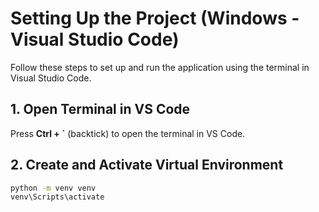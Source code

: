 # Setting Up the Project (Windows - Visual Studio Code)

Follow these steps to set up and run the application using the terminal in Visual Studio Code.

## 1. Open Terminal in VS Code
Press **Ctrl + `** (backtick) to open the terminal in VS Code.

## 2. Create and Activate Virtual Environment
```sh
python -m venv venv
venv\Scripts\activate
